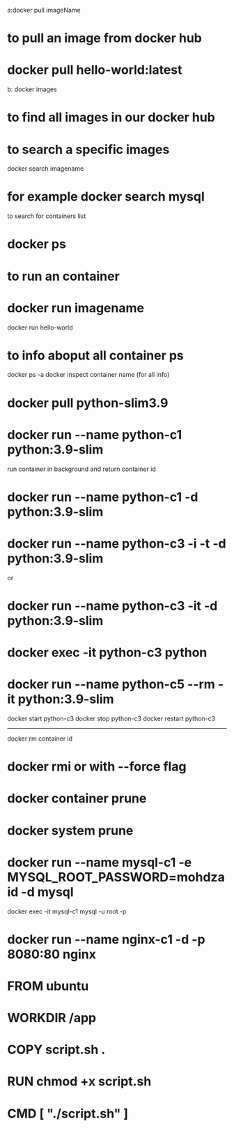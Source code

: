 a:docker pull imageName
# to pull an image from docker hub
#  docker pull hello-world:latest
b: docker images
# to find all images in our docker hub
# to search a specific  images
docker search imagename 
# for example docker search mysql

to search for containers list
# docker ps

# to run an container
# docker run imagename
docker run hello-world

# to info aboput all container ps
docker ps -a
docker inspect container name (for all info)


<!-- exmpale -->
# docker pull python-slim3.9
# docker run --name python-c1 python:3.9-slim

run container in background and return container id
# docker run --name python-c1 -d  python:3.9-slim 


 <!-- open in interactive mode it will remian in running state  -->
 # docker run --name python-c3 -i -t -d python:3.9-slim
 or
 # docker run --name python-c3 -it -d python:3.9-slim

<!-- execute a command in a running container -->
#  docker exec -it python-c3 python

<!-- remove container  after using it  -->
# docker run --name python-c5 --rm -it python:3.9-slim 

<!-- to stop container -->
docker start python-c3
docker stop python-c3
docker restart python-c3
****

<!-- remove container -->
docker rm container id

<!-- remove image -->
# docker rmi or with --force flag

<!-- This will remove all stopped containers -->
# docker container prune
# docker system prune

<!-- environment variable -->
# docker run --name mysql-c1 -e MYSQL_ROOT_PASSWORD=mohdzaid -d mysql 

<!-- mysql shell command -->
docker exec -it mysql-c1 mysql -u root -p

<!-- port map docker to our  machine -->
# docker run --name nginx-c1 -d -p 8080:80 nginx 

# FROM ubuntu


# WORKDIR /app


# COPY script.sh .


# RUN chmod +x script.sh

# CMD [ "./script.sh" ]